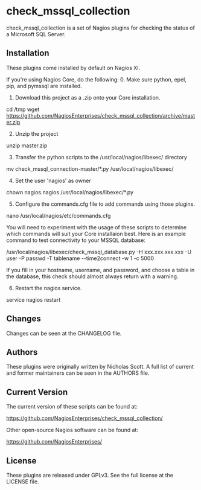 check_mssql_collection
======================

check_mssql_collection is a set of Nagios plugins for checking the status of a
Microsoft SQL Server.

Installation
----------------------

These plugins come installed by default on Nagios XI.

If you're using Nagios Core, do the following:
0. Make sure python, epel, pip, and pymssql are installed.

1. Download this project as a .zip onto your Core installation.

  cd /tmp
  wget https://github.com/NagiosEnterprises/check_mssql_collection/archive/master.zip

2. Unzip the project

  unzip master.zip

3. Transfer the python scripts to the /usr/local/nagios/libexec/ directory

  mv check_mssql_connection-master/*.py /usr/local/nagios/libexec/

4. Set the user 'nagios' as owner

  chown nagios.nagios /usr/local/nagios/libexec/*.py 

5. Configure the commands.cfg file to add commands using those plugins.

  nano /usr/local/nagios/etc/commands.cfg

You will need to experiment with the usage of these scripts to determine which
commands will suit your Core installaion best. Here is an example command to
test connectivity to your MSSQL database:

  /usr/local/nagios/libexec/check_mssql_database.py -H xxx.xxx.xxx.xxx -U user -P passwd -T tablename --time2connect -w 1 -c 5000

If you fill in your hostname, username, and password, and choose a table in the
database, this check should almost always return with a warning.

6. Restart the nagios service.

  service nagios restart

Changes
----------------------

Changes can be seen at the CHANGELOG file.

Authors
----------------------

These plugins were originally written by Nicholas Scott. A full list of current
and former maintainers can be seen in the AUTHORS file.

Current Version
----------------------

The current version of these scripts can be found at:

  https://github.com/NagiosEnterprises/check_mssql_collection/

Other open-source Nagios software can be found at:

  https://github.com/NagiosEnterprises/

License
----------------------

These plugins are released under GPLv3. See the full license at the LICENSE 
file.
